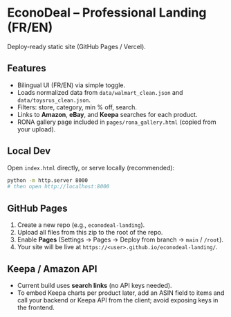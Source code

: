
# EconoDeal – Professional Landing (FR/EN)

Deploy-ready static site (GitHub Pages / Vercel).

## Features
- Bilingual UI (FR/EN) via simple toggle.
- Loads normalized data from `data/walmart_clean.json` and `data/toysrus_clean.json`.
- Filters: store, category, min % off, search.
- Links to **Amazon**, **eBay**, and **Keepa** searches for each product.
- RONA gallery page included in `pages/rona_gallery.html` (copied from your upload).

## Local Dev
Open `index.html` directly, or serve locally (recommended):
```bash
python -m http.server 8000
# then open http://localhost:8000
```

## GitHub Pages
1. Create a new repo (e.g., `econodeal-landing`).
2. Upload all files from this zip to the root of the repo.
3. Enable **Pages** (Settings → Pages → Deploy from branch → `main` / `/root`).
4. Your site will be live at `https://<user>.github.io/econodeal-landing/`.

## Keepa / Amazon API
- Current build uses **search links** (no API keys needed).
- To embed Keepa charts per product later, add an ASIN field to items and call your backend or Keepa API from the client; avoid exposing keys in the frontend.
